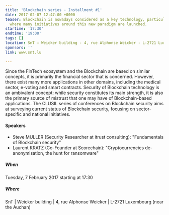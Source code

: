 ```yaml
---
title: 'Blockchain series - Installment #1'
date: 2017-02-07 12:47:00 +0000
teaser: Blockchain is nowadays considered as a key technology, particularly in Luxembourg,
  where many initiatives around this new paradigm are launched.
startime: '17:30'
endtime: '19:00'
tags: []
location: SnT – Weicker building - 4, rue Alphonse Weicker - L-2721 Luxembourg
sponsors: ''
link: www.snt.lu

---
```

Since the FinTech ecosystem and the Blockchain are based on similar concepts, it is primarily the financial sector that is concerned. However, there exist many more applications in other domains, including the medical sector, e-voting and smart contracts. Security of Blockchain technology is an ambivalent concept: while security constitutes its main strength, it is also the primary source of mistrust that one may have of Blockchain-based applications. The CLUSIL series of conferences on Blockchain security aims at surveying current status of Blockchain security, focusing on sector-specific and national initiatives.

#### Speakers

* Steve MULLER (Security Researcher at itrust consulting): "Fundamentals of Blockchain security"
* Laurent KRATZ (Co-Founder at Scorechain): "Cryptocurrencies de-anonymisation, the hunt for ransomware"

##### When

Tuesday, 7 February 2017 starting at 17:30

##### Where

SnT | Weicker building | 4, rue Alphonse Weicker | L-2721 Luxembourg (near the Auchan)